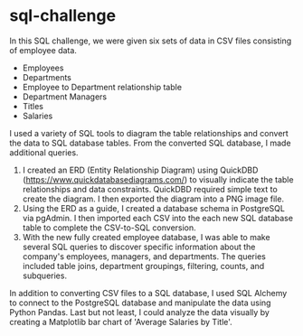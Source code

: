 # sql-challenge
In this SQL challenge, we were given six sets of data in CSV files consisting of employee data.
- Employees
- Departments
- Employee to Department relationship table
- Department Managers
- Titles
- Salaries

I used a variety of SQL tools to diagram the table relationships and convert the data to SQL database tables. 
From the converted SQL database, I made additional queries. 

1. I created an ERD (Entity Relationship Diagram) using QuickDBD (https://www.quickdatabasediagrams.com/) to visually indicate 
the table relationships and data constraints. QuickDBD required simple text to create the diagram. I then exported the diagram into a PNG image file. 
2. Using the ERD as a guide, I created a database schema in PostgreSQL via pgAdmin. I then imported each CSV into the each new SQL database table to complete the CSV-to-SQL conversion.
3. With the new fully created employee database, I was able to make several SQL queries to discover specific information about the company's employees, managers, and departments. The queries included table joins, department groupings, filtering, counts, and subqueries. 

In addition to converting CSV files to a SQL database, I used SQL Alchemy to connect to the PostgreSQL database and manipulate the data using Python Pandas.
Last but not least, I could analyze the data visually by creating a Matplotlib bar chart of 'Average Salaries by Title'. 